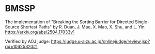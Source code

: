 # BMSSP
The implementation of "Breaking the Sorting Barrier for Directed Single-Source Shortest Paths" by R. Duan, J. Mao, X. Mao, X. Shu, and L. Yin  
https://arxiv.org/abs/2504.17033v1

Verified by AOJ judge: https://judge.u-aizu.ac.jp/onlinejudge/review.jsp?rid=10625320#1
